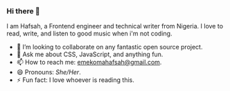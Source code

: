 ### Hi there 👋
 
 I am Hafsah, a Frontend engineer and technical writer from Nigeria. I love to read, write, and listen to good music when i'm not coding.

- 👯 I’m looking to collaborate on any fantastic open source project.
- 💬 Ask me about CSS, JavaScript, and anything fun.
- 📫 How to reach me: emekomahafsah@gmail.com.
- 😄 Pronouns: *She/Her*.
- ⚡ Fun fact:  I love whoever is reading this.


